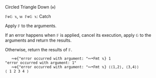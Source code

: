 Circled Triangle Down (`⎊`)

`𝔽⎊𝔾 𝕩`, `𝕨 𝔽⎊𝔾 𝕩`: Catch

Apply `𝔽` to the arguments. 

If an error happens when `𝔽` is applied, cancel its execution, apply `𝔾` to the arguments and return the results. 

Otherwise, return the results of `𝔽`.
```
   ∾⎊{"error occurred with argument: "∾•Fmt 𝕩} 1
"error occurred with argument: 1"
   ∾⎊{"error occurred with argument: "∾•Fmt 𝕩} ⟨⟨1,2⟩, ⟨3,4⟩⟩
⟨ 1 2 3 4 ⟩
```